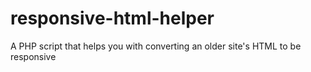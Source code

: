 # responsive-html-helper
A PHP script that helps you with converting an older site's HTML to be responsive
